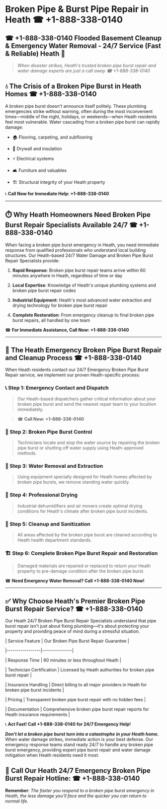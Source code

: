 # Broken Pipe & Burst Pipe Repair in Heath ☎ +1-888-338-0140  
## ☎ +1-888-338-0140 Flooded Basement Cleanup & Emergency Water Removal - 24/7 Service (Fast & Reliable) Heath 🚨  

> *When disaster strikes, Heath's trusted broken pipe burst repair and water damage experts are just a call away ☎ +1-888-338-0140*  

## 💧 The Crisis of a Broken Pipe Burst in Heath Homes ☎ +1-888-338-0140  

A broken pipe burst doesn't announce itself politely. These plumbing emergencies strike without warning, often during the most inconvenient times—middle of the night, holidays, or weekends—when Heath residents feel most vulnerable. Water cascading from a broken pipe burst can rapidly damage:  

* 🏠 Flooring, carpeting, and subflooring  
* 🧱 Drywall and insulation  
* ⚡ Electrical systems  
* 🛋️ Furniture and valuables  
* 🏗️ Structural integrity of your Heath property  

📞 **Call Now for Immediate Help: +1-888-338-0140**  

---  

## ⏱️ Why Heath Homeowners Need Broken Pipe Burst Repair Specialists Available 24/7 ☎ +1-888-338-0140  

When facing a broken pipe burst emergency in Heath, you need immediate response from qualified professionals who understand local building structures. Our Heath-based 24/7 Water Damage and Broken Pipe Burst Repair Specialists provide:  

1. **Rapid Response**: Broken pipe burst repair teams arrive within 60 minutes anywhere in Heath, regardless of time or day  
2. **Local Expertise**: Knowledge of Heath's unique plumbing systems and broken pipe burst repair codes  
3. **Industrial Equipment**: Heath's most advanced water extraction and drying technology for broken pipe burst repair  
4. **Complete Restoration**: From emergency cleanup to final broken pipe burst repairs, all handled by one team  

☎ **For Immediate Assistance, Call Now: +1-888-338-0140**  

---  

## 🔧 The Heath Emergency Broken Pipe Burst Repair and Cleanup Process ☎ +1-888-338-0140  

When Heath residents contact our 24/7 Emergency Broken Pipe Burst Repair service, we implement our proven Heath-specific process:  

### 📞 Step 1: Emergency Contact and Dispatch  
> Our Heath-based dispatchers gather critical information about your broken pipe burst and send the nearest repair team to your location immediately.  
> ☎ **Call Now: +1-888-338-0140**  

### 🚿 Step 2: Broken Pipe Burst Control  
> Technicians locate and stop the water source by repairing the broken pipe burst or shutting off water supply using Heath-approved methods.  

### 🌊 Step 3: Water Removal and Extraction  
> Using equipment specially designed for Heath homes affected by broken pipe bursts, we remove standing water quickly.  

### 💨 Step 4: Professional Drying  
> Industrial dehumidifiers and air movers create optimal drying conditions for Heath's climate after broken pipe burst incidents.  

### 🧼 Step 5: Cleanup and Sanitization  
> All areas affected by the broken pipe burst are cleaned according to Heath health department standards.  

### 🏗️ Step 6: Complete Broken Pipe Burst Repair and Restoration  
> Damaged materials are repaired or replaced to return your Heath property to pre-damage condition after the broken pipe burst.  

☎ **Need Emergency Water Removal? Call +1-888-338-0140 Now!**  

---  

## ✅ Why Choose Heath's Premier Broken Pipe Burst Repair Service? ☎ +1-888-338-0140  

Our Heath 24/7 Broken Pipe Burst Repair Specialists understand that pipe burst repair isn't just about fixing plumbing—it's about protecting your property and providing peace of mind during a stressful situation.  

| Service Feature | Our Broken Pipe Burst Repair Guarantee |  
|-----------------|---------------|  
| Response Time | 60 minutes or less throughout Heath |  
| Technician Certification | Licensed by Heath authorities for broken pipe burst repair |  
| Insurance Handling | Direct billing to all major providers in Heath for broken pipe burst incidents |  
| Pricing | Transparent broken pipe burst repair with no hidden fees |  
| Documentation | Comprehensive broken pipe burst repair reports for Heath insurance requirements |  

📞 **Act Fast! Call +1-888-338-0140 for 24/7 Emergency Help!**  

***Don't let a broken pipe burst turn into a catastrophe in your Heath home.*** When water damage strikes, immediate action is your best defense. Our emergency response teams stand ready 24/7 to handle any broken pipe burst emergency, providing expert pipe burst repair and water damage mitigation when Heath residents need it most.  

## 📱 Call Our Heath 24/7 Emergency Broken Pipe Burst Repair Hotline: ☎ +1-888-338-0140  

**Remember**: *The faster you respond to a broken pipe burst emergency in Heath, the less damage you'll face and the quicker you can return to normal life.*